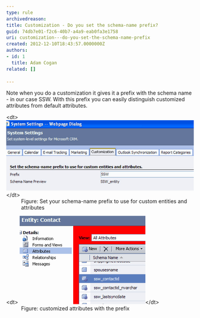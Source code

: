 ```yaml
---
type: rule
archivedreason: 
title: Customization - Do you set the schema-name prefix?
guid: 74db7e01-f2c6-40b7-a4a9-eab0fa3e1758
uri: customization---do-you-set-the-schema-name-prefix
created: 2012-12-10T18:43:57.0000000Z
authors:
- id: 1
  title: Adam Cogan
related: []

---
```


Note when you do a customization it gives it a prefix with the schema name - in           our case SSW. With this prefix you can easily distinguish customized attributes           from default attributes.

<!--endintro-->
<dl class="image">          &lt;dt&gt;
            <img alt="Set your schema-name prefix to use for custom entities and attributes" src="CRM_PrefixSetting.jpg">&lt;/dt&gt;
          <dd>
            Figure: Set your schema-name prefix to use for custom entities and attributes</dd>
        </dl><dl class="image">          &lt;dt&gt;
            <img alt="customized attributes with the prefix" src="CRM_Prefix.jpg">&lt;/dt&gt;
          <dd>
            Figure: customized attributes with the prefix</dd>
        </dl>
